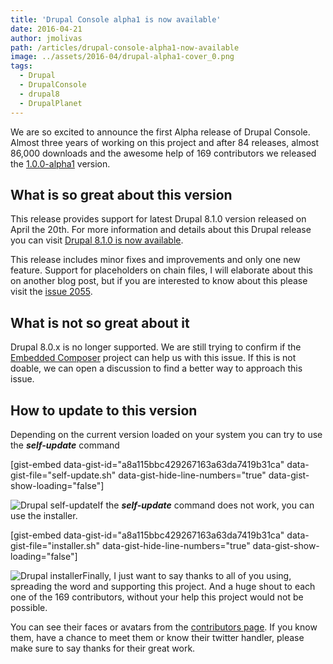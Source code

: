 ```yaml
---
title: 'Drupal Console alpha1 is now available'
date: 2016-04-21
author: jmolivas
path: /articles/drupal-console-alpha1-now-available
image: ../assets/2016-04/drupal-alpha1-cover_0.png
tags:
  - Drupal
  - DrupalConsole
  - drupal8
  - DrupalPlanet
---
```


We are so excited to announce the first Alpha release of Drupal Console. Almost three years of working on this project and after 84 releases, almost 86,000 downloads and the awesome help of 169 contributors we released the [1.0.0-alpha1](https://github.com/hechoendrupal/DrupalConsole/releases/tag/1.0.0-alpha1) version.

What is so great about this version 
------------------------------------

This release provides support for latest Drupal 8.1.0 version released on April the 20th. For more information and details about this Drupal release you can visit [Drupal](https://www.drupal.org/blog/drupal-8-1-0)[ 8.1.0 is now available](https://www.drupal.org/blog/drupal-8-1-0).

This release includes minor fixes and improvements and only one new feature. Support for placeholders on chain files, I will elaborate about this on another blog post, but if you are interested to know about this please visit the [issue 2055](https://github.com/hechoendrupal/DrupalConsole/issues/2055).

What is not so great about it
-----------------------------

Drupal 8.0.x is no longer supported. We are still trying to confirm if the [Embedded Composer](https://github.com/dflydev/dflydev-embedded-composer) project can help us with this issue. If this is not doable, we can open a discussion to find a better way to approach this issue.

How to update to this version
-----------------------------

Depending on the current version loaded on your system you can try to use the ***self-update*** command

\[gist-embed data-gist-id="a8a115bbc429267163a63da7419b31ca" data-gist-file="self-update.sh" data-gist-hide-line-numbers="true" data-gist-show-loading="false"\]

 ![Drupal self-update](/../assets/inline-images/drupal-self-update.gif)If the ***self-update*** command does not work, you can use the installer.

\[gist-embed data-gist-id="a8a115bbc429267163a63da7419b31ca" data-gist-file="installer.sh" data-gist-hide-line-numbers="true" data-gist-show-loading="false"\]

 ![Drupal installer](/../assets/inline-images/drupal-installer.gif)Finally, I just want to say thanks to all of you using, spreading the word and supporting this project. And a huge shout to each one of the 169 contributors, without your help this project would not be possible.

You can see their faces or avatars from the [contributors page](https://drupalconsole.com/contributors). If you know them, have a chance to meet them or know their twitter handler, please make sure to say thanks for their great work.
